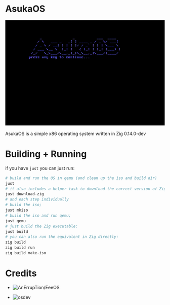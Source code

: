 # AsukaOS

![example](assets/recording.gif)

AsukaOS is a simple x86 operating system written in Zig 0.14.0-dev

# Building + Running

if you have `just` you can just run:

```sh
# build and run the OS in qemu (and clean up the iso and build dir)
just
# it also includes a helper task to download the correct version of Zig into a sub-folder
just download-zig
# and each step individually
# build the iso;
just mkiso
# build the iso and run qemu;
just qemu
# just build the Zig executable:
just build
# you can also run the equivalent in Zig directly:
zig build
zig build run
zig build make-iso
```

# Credits

- ![AnErrupTion/EeeOS](https://github.com/AnErrupTion/EeeOS)

- ![osdev](https://wiki.osdev.org)
